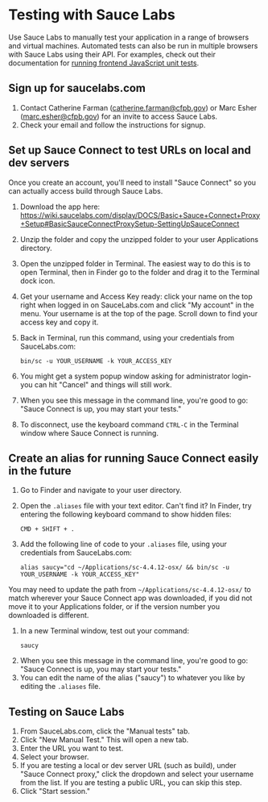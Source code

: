 # Testing with Sauce Labs

Use Sauce Labs to manually test your application in a range of browsers and virtual machines. Automated tests can also be run in multiple browsers with Sauce Labs using their API. For examples, check out their documentation for [running frontend JavaScript unit tests](https://wiki.saucelabs.com/display/DOCS/JavaScript+Unit+Testing).


## Sign up for saucelabs.com

1. Contact Catherine Farman (catherine.farman@cfpb.gov) or Marc Esher (marc.esher@cfpb.gov) for an invite to access Sauce Labs.
2. Check your email and follow the instructions for signup.

## Set up Sauce Connect to test URLs on local and dev servers

Once you create an account, you'll need to install "Sauce Connect" so you can actually access build through Sauce Labs.

1. Download the app here: https://wiki.saucelabs.com/display/DOCS/Basic+Sauce+Connect+Proxy+Setup#BasicSauceConnectProxySetup-SettingUpSauceConnect
1. Unzip the folder and copy the unzipped folder to your user Applications directory.
1. Open the unzipped folder in Terminal. The easiest way to do this is to open Terminal, then in Finder go to the folder and drag it to the Terminal dock icon. 
1. Get your username and Access Key ready: click your name on the top right when logged in on SauceLabs.com and click "My account" in the menu. Your username is at the top of the page. Scroll down to find your access key and copy it.
1. Back in Terminal, run this command, using your credentials from SauceLabs.com:
    ```
    bin/sc -u YOUR_USERNAME -k YOUR_ACCESS_KEY
    ```

1. You might get a system popup window asking for administrator login- you can hit "Cancel" and things will still work.
1. When you see this message in the command line, you're good to go: "Sauce Connect is up, you may start your tests."
1. To disconnect, use the keyboard command `CTRL-C` in the Terminal window where Sauce Connect is running.


## Create an alias for running Sauce Connect easily in the future

1. Go to Finder and navigate to your user directory.
1. Open the `.aliases` file with your text editor. Can't find it? In Finder, try entering the following keyboard command to show hidden files:
    ```
    CMD + SHIFT + .
    ```

1. Add the following line of code to your `.aliases` file, using your credentials from SauceLabs.com:
    ```
    alias saucy="cd ~/Applications/sc-4.4.12-osx/ && bin/sc -u YOUR_USERNAME -k YOUR_ACCESS_KEY"
    ```

You may need to update the path from `~/Applications/sc-4.4.12-osx/` to match wherever your Sauce Connect app was downloaded, if you did not move it to your Applications folder, or if the version number you downloaded is different.
1. In a new Terminal window, test out your command:
    ```
    saucy
    ```
1. When you see this message in the command line, you're good to go: "Sauce Connect is up, you may start your tests."
1. You can edit the name of the alias ("saucy") to whatever you like by editing the `.aliases` file.


## Testing on Sauce Labs

1. From SauceLabs.com, click the "Manual tests" tab.
1. Click "New Manual Test." This will open a new tab.
1. Enter the URL you want to test.
1. Select your browser.
1. If you are testing a local or dev server URL (such as build), under "Sauce Connect proxy," click the dropdown and select your username from the list. If you are testing a public URL, you can skip this step.
1. Click "Start session."


